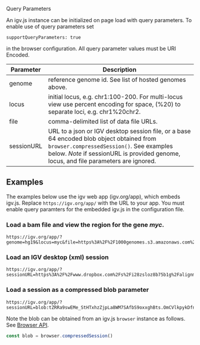<p class="page-title">Query Parameters</p>

An igv.js instance can be initialized on page load with query parameters.  To enable use of query parameters set  

```supportQueryParameters: true``` 

in the browser configuration.  All query parameter values must be URI Encoded.

| Parameter  | Description                                                                                                                                                                                                                         |
|------------|-------------------------------------------------------------------------------------------------------------------------------------------------------------------------------------------------------------------------------------|
| genome     | reference genome id.  See list of hosted genomes above.                                                                                                                                                                             |
| locus      | initial locus, e.g. chr1:100-200.  For multi-locus view use percent encoding for space, (%20) to separate loci,  e.g. chr1%20chr2.                                                                                                  |
| file       | comma-delimited list of data file URLs.                                                                                                                                                                                             |
| sessionURL | URL to a json or IGV desktop session file, or a base 64 encoded blob object obtained from ```browser.compressedSession()```.  See examples below.  *Note* if sessionURL is provided genome, locus, and file parameters are ignored. |

## Examples

The examples below use the igv web app (igv.org/app), which embeds igv.js.  Replace ```https://igv.org/app/``` with 
the URL to your app.  You must enable query paramters for the embedded igv.js in the configuration file.  

### Load a bam file and view the region for the gene _myc_.

```
https://igv.org/app/?genome=hg19&locus=myc&file=https%3A%2F%2F1000genomes.s3.amazonaws.com%2Fphase3%2Fdata%2FHG01879%2Fexome_alignment%2FHG01879.mapped.ILLUMINA.bwa.ACB.exome.20120522.bam
```

### Load an IGV desktop (xml) session
```
https://igv.org/app/?sessionURL=https%3A%2F%2Fwww.dropbox.com%2Fs%2Fi28zsloz8b75b1g%2Falignments_session.xml%3Fdl%3D0
```

### Load a session as a compressed blob parameter

```
https://igv.org/app/?sessionURL=blob:tZRRa9swEMe_StHTxhzZjpLa8WM7SAfbS9oxxghBts.OmCVlkpykDfnuPbl2WFlXtpaGEMLd6X66u__pQAxUYEAVQLIDESXJyLpmKQmI4hJt5KqVXJ29my8u1ywNve89OituHf.6.OzDndvYLAwto2XLG7QXP2lrR4Aho5hyye.04jtLCy1DUW9pbjQvhbJOuNYB1aYOa1Bagg0t_OoQ3Q.tOJKEKmH_9iT8CqQVt07nXJUvBCKBDoQuO1dKO.6EVjb0uS8w96cSNHV7R.s7cgxIo4vWkuwHKdYmzeJxEiRsEkzYZNT9n7BgNo3JMiC1g_01NFB06fy4nj2BfryKH.GX75dYmlUbkqm2aY4IdQZL8dQDcbcbH4QNaTsZBESbEgzJsMJklpzPWMwm6fmYxdMEPrAoRWno641Qygc508IxOJzUMo.iOBpjktY0_9vBOIqioXsldzzss4W8EbWSoNxgobxxq3yHTLl6UObHKzqO4mmUxCmdXyxoo3erQm_B8BpoYbh8hZTe9F7.xyuv0kZyh1frL9uP5YTwIaKBx31.WR.sbk0BNw8AnxRtaxD1GvEsinAL.gM3XiVXvWeKjl4Z7DkJLKBCLZ3NUXv297rwoen0.CJpPLlcmNFTqNXGQTms1OuejH.DUJf7mW2FFblohLv9hky98zsTYKFSb3mObc0qRMKpbV5H.PmjeY8m.7einhraoJHTI4M2yfcLvcPVnnoSBjow_tTwxGipLVaHkd00lsfl8R4-
```  

Note the blob can be obtained from an igv.js `browser` instance as follows.  See [Browser API](Browser-API.md).

```js
const blob = browser.compressedSession()
```


